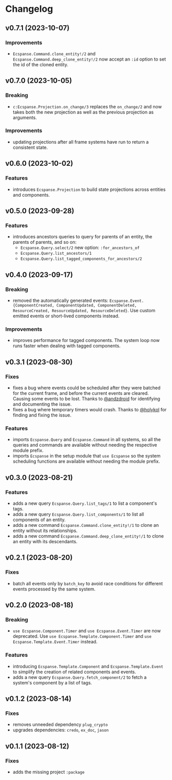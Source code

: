 # Changelog

## v0.7.1 (2023-10-07)

### Improvements

- `Ecspanse.Command.clone_entity!/2` and `Ecspanse.Command.deep_clone_entity!/2` now accept an `:id` option to set the id of the cloned entity.

## v0.7.0 (2023-10-05)

### Breaking

- `c:Ecspanse.Projection.on_change/3` replaces the `on_change/2` and now takes both the new projection as well as the previous projection as arguments.

### Improvements

- updating projections after all frame systems have run to return a consistent state.

## v0.6.0 (2023-10-02)

### Features

- introduces `Ecspanse.Projection` to build state projections across entities and components.

## v0.5.0 (2023-09-28)

### Features

- introduces ancestors queries to query for parents of an entity, the parents of parents, and so on:
  - `Ecspanse.Query.select/2` new option: `:for_ancestors_of`
  - `Ecspanse.Query.list_ancestors/1`
  - `Ecspanse.Query.list_tagged_components_for_ancestors/2`

## v0.4.0 (2023-09-17)

### Breaking

- removed the automatically generated events: `Ecspanse.Event.{ComponentCreated, ComponentUpdated, ComponentDeleted, ResourceCreated, ResourceUpdated, ResourceDeleted}`. Use custom emitted events or short-lived components instead.

### Improvements

- improves performance for tagged components. The system loop now runs faster when dealing with tagged components.

## v0.3.1 (2023-08-30)

### Fixes

- fixes a bug where events could be scheduled after they were batched for the current frame, and before the current events are cleared. Causing some events to be lost. Thanks to [@andzdroid](https://github.com/andzdroid) for identifying and documenting the issue.
- fixes a bug where temporary timers would crash. Thanks to [@holykol](https://github.com/holykol) for finding and fixing the issue.

### Features

- imports `Ecspanse.Query` and `Ecspanse.Command` in all systems, so all the queries and commands are available without needing the respective module prefix.
- imports `Ecspanse` in the setup module that `use Ecspanse` so the system scheduling functions are available without needing the module prefix.

## v0.3.0 (2023-08-21)

### Features

- adds a new query `Ecspanse.Query.list_tags/1` to list a component's tags.
- adds a new query `Ecspanse.Query.list_components/1` to list all components of an entity.
- adds a new command `Ecspanse.Command.clone_entity!/1` to clone an entity without its relationships.
- adds a new command `Ecspanse.Command.deep_clone_entity!/1` to clone an entity with its descendants.

## v0.2.1 (2023-08-20)

### Fixes

- batch all events only by `batch_key` to avoid race conditions for different events processed by the same system.

## v0.2.0 (2023-08-18)

### Breaking

- `use Ecspanse.Component.Timer` and `use Ecspanse.Event.Timer` are now deprecated.
  Use `use Ecspanse.Template.Component.Timer` and `use Ecspanse.Template.Event.Timer` instead.

### Features

- introducing `Ecspanse.Template.Component` and `Ecspanse.Template.Event` to simplify the creation of related components and events.
- adds a new query `Ecspanse.Query.fetch_component/2` to fetch a system's component by a list of tags.

## v0.1.2 (2023-08-14)

### Fixes

- removes unneeded dependency `plug_crypto`
- upgrades dependencies: `credo`, `ex_doc`, `jason`

## v0.1.1 (2023-08-12)

### Fixes

- adds the missing project `:package`
